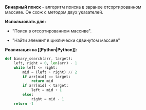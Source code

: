 **Бинарный поиск** - алгоритм поиска в заранее отсортированном массиве. Он схож с методом двух указателей.

**Использовать для:** 

- "Поиск в отсортированном массиве".

- "Найти элемент в циклически сдвинутом массиве"

**Реализация на [[Python|Python]]:**

```Python
def binary_search(arr, target):
    left, right = 0, len(arr) - 1
    while left <= right:
        mid = (left + right) // 2
        if arr[mid] == target: 
	        return mid
        if arr[mid] < target: 
	        left = mid + 1
        else: 
	        right = mid - 1
    return -1
```

